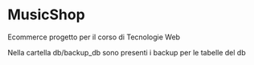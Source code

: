 # MusicShop
Ecommerce progetto per il corso di Tecnologie Web

Nella cartella db/backup_db sono presenti i backup per le tabelle del db
